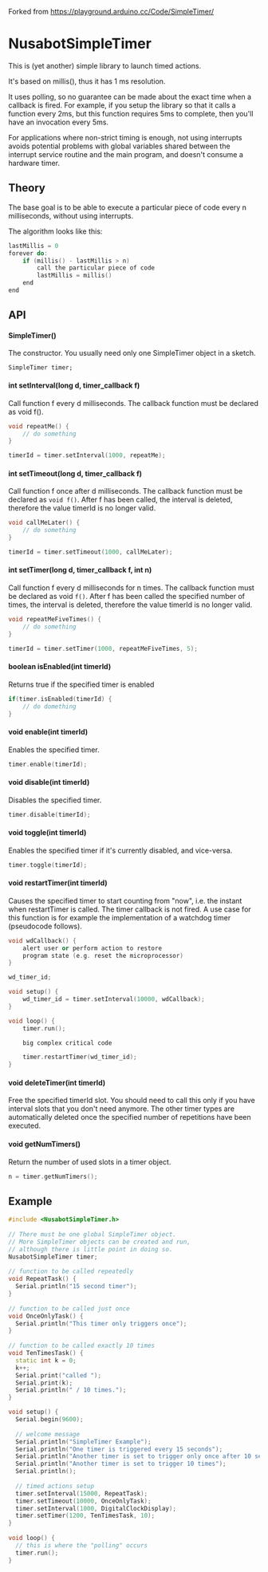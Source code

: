 Forked from https://playground.arduino.cc/Code/SimpleTimer/

# NusabotSimpleTimer
This is (yet another) simple library to launch timed actions.

It's based on millis(), thus it has 1 ms resolution.

It uses polling, so no guarantee can be made about the exact time when a callback is fired. For example, if you setup the library so that it calls a function every 2ms, but this function requires 5ms to complete, then you'll have an invocation every 5ms.

For applications where non-strict timing is enough, not using interrupts avoids potential problems with global variables shared between the interrupt service routine and the main program, and doesn't consume a hardware timer.

## Theory
The base goal is to be able to execute a particular piece of code every n milliseconds, without using interrupts.

The algorithm looks like this:
```cpp
lastMillis = 0
forever do:
    if (millis() - lastMillis > n)
        call the particular piece of code
        lastMillis = millis()
    end
end
```

## API
#### SimpleTimer()
The constructor. You usually need only one SimpleTimer object in a sketch. 

`SimpleTimer timer;`

#### int setInterval(long d, timer_callback f)
Call function f every d milliseconds. The callback function must be declared as void f().

```cpp
void repeatMe() {
    // do something
}

timerId = timer.setInterval(1000, repeatMe);
```
#### int setTimeout(long d, timer_callback f)
Call function f once after d milliseconds. The callback function must be declared as `void f()`. After f has been called, the interval is deleted, therefore the value timerId is no longer valid.

```cpp
void callMeLater() {
    // do something
}

timerId = timer.setTimeout(1000, callMeLater);
```

#### int setTimer(long d, timer_callback f, int n)
Call function f every d milliseconds for n times. The callback function must be declared as void `f()`. After f has been called the specified number of times, the interval is deleted, therefore the value timerId is no longer valid.

```cpp
void repeatMeFiveTimes() {
    // do something
}

timerId = timer.setTimer(1000, repeatMeFiveTimes, 5);
```

#### boolean isEnabled(int timerId)
Returns true if the specified timer is enabled 

```cpp
if(timer.isEnabled(timerId) {
    // do domething
}
```

#### void enable(int timerId)
Enables the specified timer. 

```cpp
timer.enable(timerId);
```

#### void disable(int timerId)
Disables the specified timer.

```cpp
timer.disable(timerId);
```

#### void toggle(int timerId)
Enables the specified timer if it's currently disabled, and vice-versa.

```cpp
timer.toggle(timerId);
```

#### void restartTimer(int timerId)

Causes the specified timer to start counting from "now", i.e. the instant when restartTimer is called. The timer callback is not fired. A use case for this function is for example the implementation of a watchdog timer (pseudocode follows).

```cpp
void wdCallback() {
    alert user or perform action to restore
    program state (e.g. reset the microprocessor)
}

wd_timer_id;

void setup() {
    wd_timer_id = timer.setInterval(10000, wdCallback);
}

void loop() {
    timer.run();

    big complex critical code

    timer.restartTimer(wd_timer_id);
}
```

#### void deleteTimer(int timerId)

Free the specified timerId slot. You should need to call this only if you have interval slots that you don't need anymore. The other timer types are automatically deleted once the specified number of repetitions have been executed. 

#### void getNumTimers()
Return the number of used slots in a timer object.

```cpp
n = timer.getNumTimers();
```

## Example
```cpp
#include <NusabotSimpleTimer.h>
 
// There must be one global SimpleTimer object.
// More SimpleTimer objects can be created and run,
// although there is little point in doing so.
NusabotSimpleTimer timer;
 
// function to be called repeatedly
void RepeatTask() {
  Serial.println("15 second timer");        
}
 
// function to be called just once
void OnceOnlyTask() {
  Serial.println("This timer only triggers once");  
}
 
// function to be called exactly 10 times
void TenTimesTask() {
  static int k = 0;
  k++;
  Serial.print("called ");
  Serial.print(k);
  Serial.println(" / 10 times.");
}

void setup() {
  Serial.begin(9600);
 
  // welcome message
  Serial.println("SimpleTimer Example");
  Serial.println("One timer is triggered every 15 seconds");
  Serial.println("Another timer is set to trigger only once after 10 seconds");
  Serial.println("Another timer is set to trigger 10 times");
  Serial.println();
 
  // timed actions setup
  timer.setInterval(15000, RepeatTask);
  timer.setTimeout(10000, OnceOnlyTask);
  timer.setInterval(1000, DigitalClockDisplay);
  timer.setTimer(1200, TenTimesTask, 10);
}
 
void loop() {
  // this is where the "polling" occurs
  timer.run();
}
```
